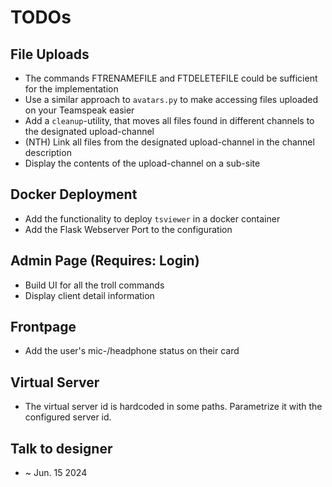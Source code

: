 # TODOs

## File Uploads
- The commands FTRENAMEFILE and FTDELETEFILE could be sufficient for the implementation
- Use a similar approach to `avatars.py` to make accessing files uploaded on your Teamspeak easier
- Add a `cleanup`-utility, that moves all files found in different channels to the designated upload-channel
- (NTH) Link all files from the designated upload-channel in the channel description
- Display the contents of the upload-channel on a sub-site

## Docker Deployment
- Add the functionality to deploy `tsviewer` in a docker container
- Add the Flask Webserver Port to the configuration

## Admin Page (Requires: Login)
- Build UI for all the troll commands
- Display client detail information

## Frontpage
- Add the user's mic-/headphone status on their card

## Virtual Server
- The virtual server id is hardcoded in some paths. Parametrize it with the configured server id.

## Talk to designer
- ~ Jun. 15 2024